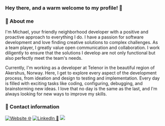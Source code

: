 ### Hey there, and a warm welcome to my profile! 👋

### 📙 About me

I'm Michael, your friendly neighborhood developer with a positive and proactive approach to everything I do. I have a passion for software development and love finding creative solutions to complex challenges. As a team player, I greatly value open communication and collaboration. I work diligently to ensure that the solutions I develop are not only functional but also perfectly meet the team's needs.

Currently, I'm working as a developer at Telenor in the beautiful region of Akershus, Norway. Here, I get to explore every aspect of the development process, from ideation and design to testing and implementation. Every day is filled with exciting tasks like coding, configuring, debugging, and brainstorming new ideas. I love that no day is the same as the last, and I'm always looking for new ways to improve my skills.

### 📧 Contact information 

[![Website 🌐](https://img.shields.io/badge/Website-michaelhv.no-black?style=social)](https://michaelhv.no)
[![LinkedIn 🔗](https://img.shields.io/badge/LinkedIn-michaelhv-blue?style=social)](https://linkedin.com/in/michaelhv/)
[![](https://visitcount.itsvg.in/api?id=MHV&label=Profile%20Views&icon=2&pretty=true)](https://visitcount.itsvg.in)
<!--
**OriginalMHV/OriginalMHV** is a ✨ _special_ ✨ repository because its `README.md` (this file) appears on your GitHub profile.

Here are some ideas to get you started:

- 🔭 I’m currently working on ...
- 🌱 I’m currently learning ...
- 👯 I’m looking to collaborate on ...
- 🤔 I’m looking for help with ...
- 💬 Ask me about ...
- 📫 How to reach me: ...
- 😄 Pronouns: ...
- ⚡ Fun fact: ...
-->

